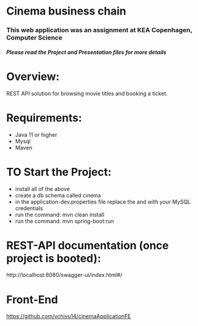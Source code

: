 # Cinema business chain #

<h3>This web application was an assignment at KEA Copenhagen, Computer Science</h3> 

<h5>Please read the Project and Presentation files for more details</h5>
 
# Overview:
REST API solution for browsing movie titles and booking a ticket.

# Requirements:
<ul>
 <li> Java 11 or higher </li>
 <li> Mysql </li> 
 <li> Maven </li> 
</ul>

# TO Start the Project:
<ul>
 <li> install all of the above </li>
 <li> create a db schema called cinema </li> 
 <li> in the application-dev.properties file replace the <user> and <password> with your MySQL credentials </li> 
 <li> run the command: mvn clean install  </li>
 <li> run the command: mvn spring-boot:run </li> 
</ul>

# REST-API documentation (once project is booted):
http://localhost:8080/swagger-ui/index.html#/

# Front-End
https://github.com/vchivu14/cinemaApplicationFE
